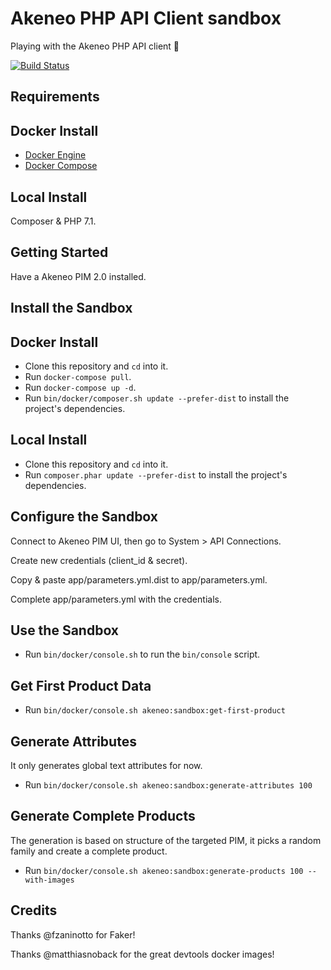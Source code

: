 # Akeneo PHP API Client sandbox

Playing with the Akeneo PHP API client :rocket:

[![Build Status](https://travis-ci.org/nidup/akeneo-php-client-sandbox.png)](https://travis-ci.org/nidup/akeneo-php-client-sandbox)

## Requirements

## Docker Install

- [Docker Engine](https://docs.docker.com/engine/installation/)
- [Docker Compose](https://docs.docker.com/compose/install/)

## Local Install

Composer & PHP 7.1.

## Getting Started

Have a Akeneo PIM 2.0 installed.

## Install the Sandbox

## Docker Install

- Clone this repository and `cd` into it.
- Run `docker-compose pull`.
- Run `docker-compose up -d`.
- Run `bin/docker/composer.sh update --prefer-dist` to install the project's dependencies.

## Local Install

- Clone this repository and `cd` into it.
- Run `composer.phar update --prefer-dist` to install the project's dependencies.

## Configure the Sandbox

Connect to Akeneo PIM UI, then go to System > API Connections.

Create new credentials (client_id & secret).

Copy & paste app/parameters.yml.dist to app/parameters.yml.

Complete app/parameters.yml with the credentials.

## Use the Sandbox

- Run `bin/docker/console.sh` to run the `bin/console` script.

## Get First Product Data

- Run `bin/docker/console.sh akeneo:sandbox:get-first-product`

## Generate Attributes

It only generates global text attributes for now.

- Run `bin/docker/console.sh akeneo:sandbox:generate-attributes 100`

## Generate Complete Products

The generation is based on structure of the targeted PIM, it picks a random family and create a complete product.

- Run `bin/docker/console.sh akeneo:sandbox:generate-products 100 --with-images`

## Credits

Thanks @fzaninotto for Faker!

Thanks @matthiasnoback for the great devtools docker images!